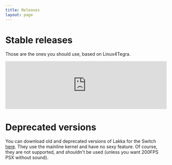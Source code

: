 ```yaml
---
title: Releases
layout: page
---
```


# Stable releases

Those are the ones you should use, based on Linux4Tegra.

<iframe src="https://ctcaer.com/lakka/stable/" frameBorder="0" style="width: 100%;"></iframe>

# Deprecated versions

You can download old and deprecated versions of Lakka for the Switch [here](deprecated.html). They use the mainline kernel and have no sexy feature. Of course, they are not supported, and shouldn't be used (unless you want 200FPS PSX without sound).
